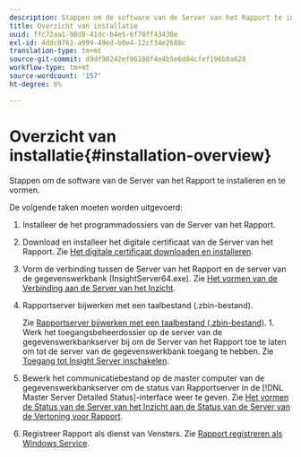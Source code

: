 ```yaml
---
description: Stappen om de software van de Server van het Rapport te installeren en te vormen.
title: Overzicht van installatie
uuid: ffc72aa1-98d8-41dc-b4e5-6f70ff43430e
exl-id: 4ddc0761-a999-49ed-b0e4-12cf34e2688c
translation-type: tm+mt
source-git-commit: d9df90242ef96188f4e4b5e6d04cfef196b0a628
workflow-type: tm+mt
source-wordcount: '157'
ht-degree: 0%

---
```


# Overzicht van installatie{#installation-overview}

Stappen om de software van de Server van het Rapport te installeren en te vormen.

De volgende taken moeten worden uitgevoerd:

1. Installeer de het programmadossiers van de Server van het Rapport.
1. Download en installeer het digitale certificaat van de Server van het Rapport. Zie [Het digitale certificaat downloaden en installeren](../../../home/c-rpt-oview/c-inst-rpt/c-install-dig-cert/c-install-dig-cert.md#concept-5a61fc67df3643598c7c403962075f76).
1. Vorm de verbinding tussen de Server van het Rapport en de server van de gegevenswerkbank (InsightServer64.exe). Zie [Het vormen van de Verbinding aan de Server van het Inzicht](../../../home/c-rpt-oview/c-inst-rpt/t-config-conn-ins-svr.md#task-a3ca949c43244782b658fb4437fd724c).
1. Rapportserver bijwerken met een taalbestand (.zbin-bestand).

   Zie [Rapportserver bijwerken met een taalbestand (.zbin-bestand)](../../../home/c-rpt-oview/c-inst-rpt/c-zbin-file-update.md#concept-5637a8f52b7643759e423c2068b4126b). 1. Werk het toegangsbeheerdossier op de server van de gegevenswerkbankserver bij om de Server van het Rapport toe te laten om tot de server van de gegevenswerkbank toegang te hebben. Zie [Toegang tot Insight Server inschakelen](../../../home/c-rpt-oview/c-inst-rpt/t-en-acc-ins-svr.md#task-e7b95cf9cb194842ad72fa534c56c3cc).
1. Bewerk het communicatiebestand op de master computer van de gegevenswerkbankserver om de status van Rapportserver in de [!DNL Master Server Detailed Status]-interface weer te geven. Zie [Het vormen de Status van de Server van het Inzicht aan de Status van de Server van de Vertoning voor Rapport](../../../home/c-rpt-oview/c-inst-rpt/t-display-svr-st-rpt.md#task-a14d096f85924d9b93eef950591f93a8).
1. Registreer Rapport als dienst van Vensters. Zie [Rapport registreren als Windows Service](../../../home/c-rpt-oview/c-inst-rpt/t-reg-rpt-win-svc.md#task-a8762d7818ed4cfd87e616db6a68b3a6).
